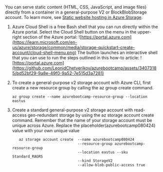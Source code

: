 You can serve static content (HTML, CSS, JavaScript, and image files) directly from a container in a general-purpose V2 or BlockBlobStorage account. 
To learn more, see [Static website hosting in Azure Storage](https://learn.microsoft.com/en-us/azure/storage/blobs/storage-blob-static-website).

1. Azure Cloud Shell is a free Bash shell that you can run directly within the Azure portal. Select the Cloud Shell button on the menu in the upper-right section of the Azure portal:
![https://portal.azure.com](https://learn.microsoft.com/en-us/azure/storage/common/media/storage-quickstart-create-account/cloud-shell-menu.png)
   The button launches an interactive shell that you can use to run the steps outlined in this how-to article:
![https://portal.azure.com](https://github.com/LeonidChetverikov/azurebootcamp/assets/34073185/bd52bf29-9a8e-49f0-9a52-7e515d3a7281)
2. To create a general-purpose v2 storage account with Azure CLI, first create a new resource group by calling the az group create command.

   ``` az group create --name azurebootcamp-resource-group --location eastus ```

3. Create a standard general-purpose v2 storage account with read-access geo-redundant storage by using the az storage account create command. Remember that the name of your storage account must be unique across Azure. Replace the placeholder(azurebootcamp080424) value with your own unique value

   ```
      az storage account create  --name azurebootcamp080424
                                 --resource-group azurebootcamp-resource-group
                                 --location eastus --sku Standard_RAGRS
                                 --kind StorageV2
                                 --allow-blob-public-access true
   ```
   

